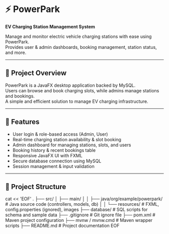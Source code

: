 # ⚡ PowerPark  
**EV Charging Station Management System**

Manage and monitor electric vehicle charging stations with ease using PowerPark.  
Provides user & admin dashboards, booking management, station status, and more.

---

## 📜 Project Overview  
PowerPark is a JavaFX desktop application backed by MySQL.  
Users can browse and book charging slots, while admins manage stations and bookings.  
A simple and efficient solution to manage EV charging infrastructure.

---

## 🎯 Features  
- User login & role-based access (Admin, User)  
- Real-time charging station availability & slot booking  
- Admin dashboard for managing stations, slots, and users  
- Booking history & recent bookings table  
- Responsive JavaFX UI with FXML  
- Secure database connection using MySQL  
- Session management & input validation

---

## 📂 Project Structure  
cat << 'EOF'
.
├── src/
│   ├── main/
│   │   ├── java/org/example/powerpark/       # Java source code (controllers, models, db)
│   │   └── resources/                        # FXML, config.properties (ignored), images
├── database/                                # SQL scripts for schema and sample data
├── .gitignore                               # Git ignore file
├── pom.xml                                  # Maven project configuration
├── mvnw / mvnw.cmd                          # Maven wrapper scripts
├── README.md                                # Project documentation
EOF

